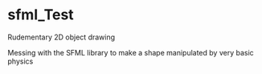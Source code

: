 # sfml_Test
Rudementary 2D object drawing

Messing with the SFML library to make a shape manipulated by very basic physics
